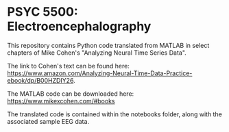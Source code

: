 # PSYC 5500: Electroencephalography

This repository contains Python code translated from MATLAB in select chapters of Mike Cohen's "Analyzing Neural Time Series Data". 

The link to Cohen's text can be found here: https://www.amazon.com/Analyzing-Neural-Time-Data-Practice-ebook/dp/B00HZDIY26.

The MATLAB code can be downloaded here: https://www.mikexcohen.com/#books

The translated code is contained within the notebooks folder, along with the associated sample EEG data.
